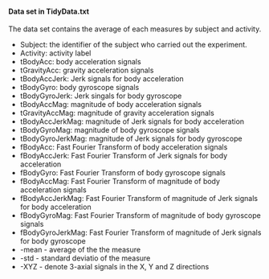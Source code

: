
#### Data set in TidyData.txt
The data set contains the average of each measures by subject and activity.

- Subject: the identifier of the subject who carried out the experiment.
- Activity: activity label 
- tBodyAcc: body acceleration signals
- tGravityAcc: gravity acceleration signals
- tBodyAccJerk: Jerk signals for body acceleration
- tBodyGyro: body gyroscope signals
- tBodyGyroJerk: Jerk singals for body gyroscope
- tBodyAccMag: magnitude of body acceleration signals
- tGravityAccMag: magnitude of gravity acceleration signals
- tBodyAccJerkMag: magnitude of Jerk signals for body acceleration
- tBodyGyroMag: magnitude of body gyroscope signals
- tBodyGyroJerkMag: magnitude of Jerk signals for body gyroscope
- fBodyAcc: Fast Fourier Transform of body acceleration signals
- fBodyAccJerk: Fast Fourier Transform of Jerk signals for body acceleration
- fBodyGyro: Fast Fourier Transform of body gyroscope signals
- fBodyAccMag: Fast Fourier Transform of magnitude of body acceleration signals
- fBodyAccJerkMag: Fast Fourier Transform of magnitude of Jerk signals for body acceleration
- fBodyGyroMag: Fast Fourier Transform of magnitude of body gyroscope signals
- fBodyGyroJerkMag: Fast Fourier Transform of magnitude of Jerk signals for body gyroscope
- -mean - average of the the measure
- -std - standard deviatio of the measure
- -XYZ - denote 3-axial signals in the X, Y and Z directions
